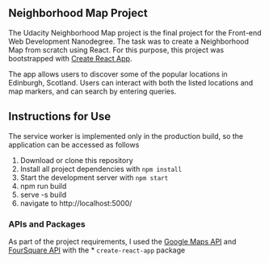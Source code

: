 ## Neighborhood Map Project

The Udacity Neighborhood Map project is the final project for the Front-end Web Development Nanodegree. The task was to create a Neighborhood Map from scratch using React. For this purpose, this project was bootstrapped with [Create React App](https://github.com/facebookincubator/create-react-app).

The app allows users to discover some of the popular locations in Edinburgh, Scotland.  Users can interact with both the listed locations and map markers, and can search by entering queries. 

## Instructions for Use
The service worker is implemented only in the production build, so the application can be accessed as follows

1. Download or clone this repository
2. Install all project dependencies with `npm install`
3. Start the development server with `npm start`
4. npm run build
5. serve -s build
6. navigate to http://localhost:5000/

### APIs and Packages

As part of the project requirements, I used the [Google Maps API](https://cloud.google.com/maps-platform/) and [FourSquare API](https://developer.foursquare.com/docs/api/getting-started) with the * `create-react-app` package
